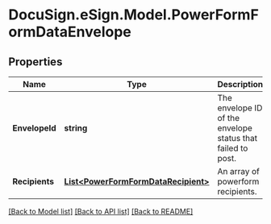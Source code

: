 # DocuSign.eSign.Model.PowerFormFormDataEnvelope
## Properties

Name | Type | Description | Notes
------------ | ------------- | ------------- | -------------
**EnvelopeId** | **string** | The envelope ID of the envelope status that failed to post. | [optional] 
**Recipients** | [**List&lt;PowerFormFormDataRecipient&gt;**](PowerFormFormDataRecipient.md) | An array of powerform recipients. | [optional] 

[[Back to Model list]](../README.md#documentation-for-models) [[Back to API list]](../README.md#documentation-for-api-endpoints) [[Back to README]](../README.md)

